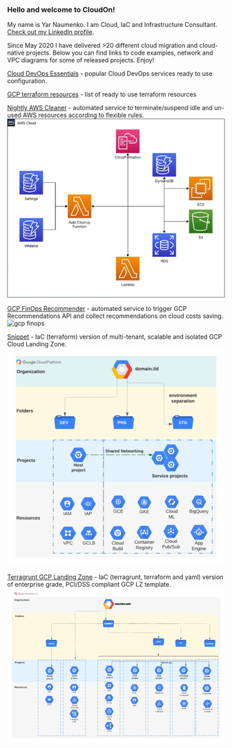 ### Hello and welcome to CloudOn! 

My name is Yar Naumenko. I am Cloud, IaC and Infrastructure Consultant.
[Check out my LinkedIn profile](https://www.linkedin.com/in/ynaumenko).

Since May 2020 I have delivered >20 different cloud migration and cloud-native projects. 
Below you can find links to code examples, network and VPC diagrams for some of released projects. 
Enjoy!

[Cloud DevOps Essentials](https://github.com/cloudon-one/devops-toolset) - popular Cloud DevOps services ready to use configuration.

[GCP terraform resources](https://github.com/cloudon-one/gcp-terraform-resources) - list of ready to use terraform resources 

[Nightly AWS Cleaner](https://github.com/cloudon-one/aws-cleaner) - automated service to terminate/suspend idle and un-used AWS resources according to flexible rules.
![aws cleaner hld](https://github.com/cloudon-one/aws-cleaner/blob/main/image_original.jpeg)

[GCP FinOps Recommender](https://github.com/cloudon-one/gcp-finops-recommender) - automated service to trigger GCP Recommendations API and collect recommendations on cloud costs saving.
![gcp finops](https://github.com/cloudon-one/gcp-finops-recommender/blob/main/image_fixed_width.png)

[Snippet](https://github.com/cloudon-one/snippet) - IaC (terraform) version of multi-tenant, scalable and isolated GCP Cloud Landing Zone.
![gcp snippet](https://github.com/cloudon-one/snippet/blob/main/GCP%20HLD%20-%20SNIPPET-GCP.png)

[Terragrunt GCP Landing Zone](https://github.com/cloudon-one/gcp-terragrunt-lz) - IaC (terragrunt, terraform and yaml) version of enterprise grade, PCI/DSS compliant GCP LZ template. 
![gcp-tg-lz](https://github.com/cloudon-one/gcp-terragrunt-lz/blob/main/hld.jpeg)


